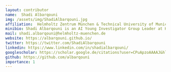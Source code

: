 ```yaml
---
layout: contributor
name:  Shadi Albarqouni
img: /assets/img/ShadiAlbarqouni.jpg
affiliation:  Helmholtz Zentrum München & Technical University of Munich
minibio: Shadi Albarqouni is an AI Young Investigator Group Leader at Helmholtz AI and TUM Junior Fellow at TU Munich. Previously, he worked as a Visiting Scientist at Imperial College London and ETH Zurich, and as a Senior Research Scientist & Team Lead at the Technical University of Munich (TUM). Shadi has more than 100 publications in Machine Learning with Medical Imaging and Computer Vision. His current research interests include Robustness, Uncertainty quantification, and recently Federated Learning. He is also interested in Entrepreneurship and Startups for Innovative Medical Solutions, in particular, knowledge transfer to developing and emerging countries.
mail: shadi.albarqouni@helmholtz-muenchen.de
website: https://albarqouni.github.io/
twitter: https://twitter.com/ShadiAlbarqouni
linkedin: https://www.linkedin.com/in/shadialbarqouni/
googlescholar: https://scholar.google.de/citations?user=CPuApzoAAAAJ&hl=en
github: https://github.com/albarqouni
importance: 1
---
```



